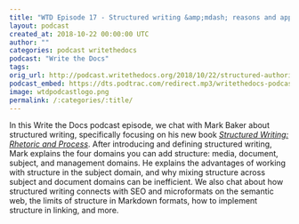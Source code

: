 ```yaml
---
title: "WTD Episode 17 - Structured writing &amp;mdash; reasons and approaches"
layout: podcast
created_at: 2018-10-22 00:00:00 UTC
author: ""
categories: podcast writethedocs
podcast: "Write the Docs"
tags: 
orig_url: http://podcast.writethedocs.org/2018/10/22/structured-authoring-mark-baker/
podcast_embed: https://dts.podtrac.com/redirect.mp3/writethedocs-podcast.s3-us-west-2.amazonaws.com/wtdpodcast_episode_17_structured_authoring.mp3
image: wtdpodcastlogo.png
permalink: /:categories/:title/
---
```

In this Write the Docs podcast episode, we chat with Mark Baker about structured writing, specifically focusing on his new book [_Structured Writing: Rhetoric and Process_](https://www.amazon.com/Structured-Writing-Rhetoric-Mark-Baker/dp/1937434567). After introducing and defining structured writing, Mark explains the four domains you can add structure: media, document, subject, and management domains. He explains the advantages of working with structure in the subject domain, and why mixing structure across subject and document domains can be inefficient. We also chat about how structured writing connects with SEO and microformats on the semantic web, the limits of structure in Markdown formats, how to implement structure in linking, and more.